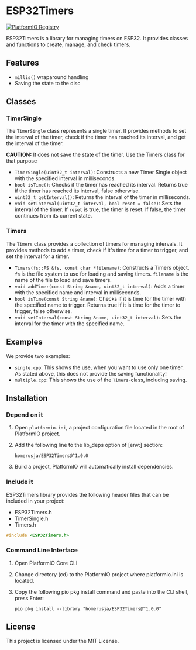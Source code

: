 # ESP32Timers

[![PlatformIO Registry](https://badges.registry.platformio.org/packages/homerusja/library/ESP32Timers.svg)](https://registry.platformio.org/libraries/homerusja/ESP32Timers)

ESP32Timers is a library for managing timers on ESP32. It provides classes and functions to create, manage, and check timers.

## Features

- `millis()` wraparound handling
- Saving the state to the disc

## Classes

### TimerSingle

The `TimerSingle` class represents a single timer. It provides methods to set the interval of the timer, check if the timer has reached its interval, and get the interval of the timer.

**CAUTION:** It does not save the state of the timer. Use the Timers class for that purpose

- `TimerSingle(uint32_t interval)`: Constructs a new Timer Single object with the specified interval in milliseconds.
- `bool isTime()`: Checks if the timer has reached its interval. Returns true if the timer has reached its interval, false otherwise.
- `uint32_t getInterval()`: Returns the interval of the timer in milliseconds.
- `void setInterval(uint32_t interval, bool reset = false)`: Sets the interval of the timer. If `reset` is true, the timer is reset. If false, the timer continues from its current state.

### Timers

The `Timers` class provides a collection of timers for managing intervals. It provides methods to add a timer, check if it's time for a timer to trigger, and set the interval for a timer.

- `Timers(fs::FS &fs, const char *filename)`: Constructs a Timers object. `fs` is the file system to use for loading and saving timers. `filename` is the name of the file to load and save timers.
- `void addTimer(const String &name, uint32_t interval)`: Adds a timer with the specified name and interval in milliseconds.
- `bool isTime(const String &name)`: Checks if it is time for the timer with the specified name to trigger. Returns true if it is time for the timer to trigger, false otherwise.
- `void setInterval(const String &name, uint32_t interval)`: Sets the interval for the timer with the specified name.

## Examples

We provide two examples:

- `single.cpp`: This shows the use, when you want to use only one timer. As stated above, this does not provide the saving functionality!
- `multiple.cpp`: This shows the use of the `Timers`-class, including saving.

## Installation

### Depend on it
1. Open `platformio.ini`, a project configuration file located in the root of PlatformIO project.
2. Add the following line to the lib_deps option of [env:] section:

   ```
   homerusja/ESP32Timers@^1.0.0
   ```

3. Build a project, PlatformIO will automatically install dependencies.

### Include it

ESP32Timers library provides the following header files that can be included in your project:
- ESP32Timers.h
- TimerSingle.h
- Timers.h

```cpp
#include <ESP32Timers.h>
```

### Command Line Interface

1. Open PlatformIO Core CLI
2. Change directory (cd) to the PlatformIO project where platformio.ini is located.
3. Copy the following pio pkg install command and paste into the CLI shell, press Enter:

   ```
   pio pkg install --library "homerusja/ESP32Timers@^1.0.0"
   ```

## License

This project is licensed under the MIT License.
